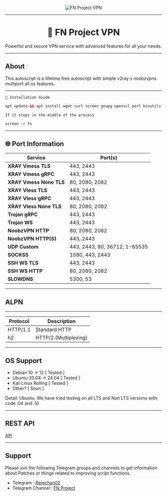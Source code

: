 <p align="center">
  <img src="https://readme-typing-svg.herokuapp.com?color=red&center=true&vCenter=true&lines=Welcome+to+FN+PROJECT+[VPN]" alt="FN Project VPN">
</p>

---

<h1 align="center">📡 FN Project VPN</h1>
<p align="center">
  Powerful and secure VPN service with advanced features for all your needs.
</p>

---

## About

This autoscript is a lifetime free autoscript with simple v2ray x noobzvpns multiport all os features.

---

``🚀 Installation Guide``
```html
apt update && apt install wget curl screen gnupg openssl perl binutils -y && curl -L -k -sS https://database.rerechanstore.eu.org/free/install.sh && screen -S fn ./install.sh; if [ $? -ne 0 ]; then rm -f install.sh; fi
```

``If it stops in the middle of the process``
```html
screen -r fn
```
---

## 🌐 Port Information
| **Service**            | **Port(s)**           |
|-------------------------|-----------------------|
| **XRAY Vmess TLS**     | 443, 2443                  |
| **XRAY Vmess gRPC**    | 443, 2443                  |
| **XRAY Vmess None TLS**| 80, 2080, 2082                   |
| **XRAY Vless TLS**     | 443, 2443                  |
| **XRAY Vless gRPC**    | 443, 2443                  |
| **XRAY Vless None TLS**| 80, 2080, 2082                   |
| **Trojan gRPC**        | 443, 2443                  |
| **Trojan WS**          | 443, 2443                  |
| **NoobzVPN HTTP**     | 80, 2080, 2082                  |
| **NoobzVPN HTTP(S)**   | 443, 2443                  |
| **UDP Custom**   | 443, 2443, 80, 36712, 1-65535                  |
| **SOCKS5**   | 1080, 443, 2443                |
| **SSH WS TLS**   | 443, 2443                  |
| **SSH WS HTTP**   | 80, 2080, 2082                  |
| **SLOWDNS**  | 5300, 53                       |

---

## ALPN
---
| Protocol   | Description                |
|------------|----------------------------|
| HTTP/1.1   | Standard HTTP              |
| h2         | HTTP/2 (Multiplexing)      |
---

## OS Support

- Debian 10 -> 12 [ Tested ]
- Ubuntu 20.04 -> 24.04 [ Tested ]
- Kali Linux Rolling [ Tested ]
- Other? [ Soon ]

Detail: Ubuntu. We have tried testing on all LTS and Non LTS versions with code .04 and .10

---

## REST API

[API](./API.md)

---

## Support

Please join the following Telegram groups and channels to get information about Patches or things related to improving script functions.
- Telegram : [Rerechan02](https://t.me/Rerechan02)
- Telegram Channel : [FN Project](https://t.me/project_rerechan)
